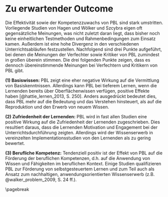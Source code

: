 # Zu erwartender Outcome
Die Effektivität sowie der Kompetenzzuwachs von PBL sind stark umstritten. Vorliegende Studien von Hagen und Wölker und Szcybra eigen oft gegensätzliche Meinungen, was nicht zuletzt daran liegt, dass bisher noch keine einheitlichen Testmethoden und Rahmenbedingungen zum Einsatz kamen. Außerdem ist eine hohe Divergenz in den verschiedenen Unterrichtsabläufen festzustellen. Nachfolgend sind drei Punkte aufgeführt, bei denen die Meinungen der Verfechter sowie Kritiker von PBL zumindest in großen überein stimmen.
Die drei folgenden Punkte zeigen, dass es dennoch übereinstimmende Meinungen bei Verfechtern und Kritikern von PBL gibt.

**(1) Basiswissen:** PBL zeigt eine eher negative Wirkung auf die Vermittlung von Basiskenntnissen. Allerdings kann PBL bei tieferem Lernen, wenn die Lernenden bereits über Oberflächenwissen verfügen, positive Effekte haben [@hattie_lernen_2013, S. 250]. Anders ausgedrückt bedeutet dies, dass PBL mehr auf die Bedeutung und das Verstehen hinsteuert, als auf die Reproduktion und den Erwerb von neuem Wissen.

**(2) Zufriedenheit der Lernenden:** PBL wird in fast allen Studien eine positive Wirkung auf die Zufriedenheit der Lernenden zugeschrieben. Dies resultiert daraus, dass die Lernenden Motivation und Engagement bei der Unterrichtsdurchführung zeigten. Allerdings wird der Wissenserwerb in vereinzelten Implementationsstudien von den Lernenden als zu gering bewertet.

**(3) Berufliche Kompetenz:** Tendenziell positiv ist der Effekt von PBL auf die Förderung der beruflichen Kompetenzen, d.h. auf die Anwendung von Wissen und Fähigkeiten im beruflichen Kontext. Einige Studien qualifizieren PBL zur Förderung von selbstgesteuertem Lernen und zum Teil auch als Ansatz zum nachhaltigen, anwendungsorientierten Wissenserwerb (z.B. @walker_problem_2009, S. 24 ff.).

\pagebreak
